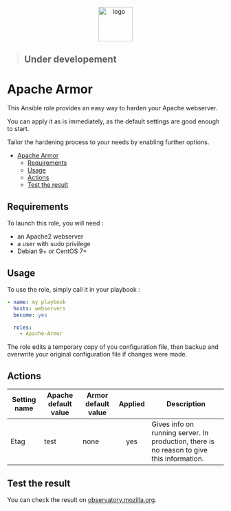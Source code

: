 <p align="center">
<img width="80px" src="https://image.flaticon.com/icons/svg/1000/1000913.svg" alt="logo">
</p>

>## Under developement

# Apache Armor

This Ansible role provides an easy way to harden your Apache webserver.

You can apply it as is immediately, as the default settings are good enough to start.

Tailor the hardening process to your needs by enabling further options.

- [Apache Armor](#apache-armor)
  - [Requirements](#requirements)
  - [Usage](#usage)
  - [Actions](#actions)
  - [Test the result](#test-the-result)

## Requirements

To launch this role, you will need :

- an Apache2 webserver
- a user with sudo privilege
- Debian 9+ or CentOS 7+

## Usage

To use the role, simply call it in your playbook :
```yaml
- name: my playbook
  hosts: webservers
  become: yes

  roles:
    - Apache-Armor
```

The role edits a temporary copy of you configuration file, then backup and overwrite your original configuration file if changes were made.

## Actions

| Setting name | Apache default value | Armor default value | Applied | Description                                                                               |
| ------------ | -------------------- | ------------------- | :-----: | ----------------------------------------------------------------------------------------- |
| Etag         | test                 | none                |   yes   | Gives info on running server. In production, there is no reason to give this information. |

## Test the result

You can check the result on [observatory.mozilla.org](https://observatory.mozilla.org).
